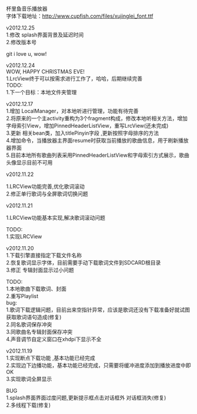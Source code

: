杯里鱼音乐播放器 <br/>
字体下载地址：http://www.cupfish.com/files/xujinglei_font.ttf  <br/>


v2012.12.25<br/>
1.修改 splash界面背景及延迟时间<br/>
2.修改版本号<br/>

git i love u, wow!<br/>

v2012.12.24<br />
WOW, HAPPY CHRISTMAS EVE!<br/>
1.LrcView终于可以按需求进行工作了，哈哈，后期继续完善<br/>
TODO:<br/>
1.下一个目标：本地文件夹管理


v2012.12.17<br />
1.增加 LocalManager，对本地听进行管理，功能有待完善<br/>
2.将原来的一个主activity重构为3个fragment构成，修改本地听相关方法，增加字母索引View，增加PinnedHeaderListView，重写LrcView(还未完成)<br/>
3.更新 相关bean类，加入titlePinyin字段 ,更新按照字母排序的方法<br/>
4.增加命令，当播放器主界面resume时获取当前播放的歌曲信息，用于刷新播放器界面<br/>
5.目前本地所有歌曲列表采用PinnedHeaderListView和字母索引方式展示，歌曲头像显示目前不可用<br/>

v2012.11.22<br />

1.LRCView功能完善,优化歌词滚动<br />
2.修正单行歌词与全屏歌词切换问题<br />


v2012.11.21<br />

1.LRCView功能基本实现,解决歌词滚动问题<br />

TODO:<br/>
1.实现LRCView<br />

v2012.11.20<br/>
1.下载引擎直接指定下载文件名称<br/>
2.恢复歌词显示字体，目前需要手动下载歌词文件到SDCARD根目录<br/>
3.修正 专辑封面显示过小问题<br/>

TODO:<br/>
1.本地歌曲下载歌词、封面<br/>
2.重写Playlist<br/>
bug:<br/>
1.歌词下载逻辑问题，目前出来空指针异常，应该是歌词还没有下载准备好就试图获取歌词语句造成(修复)<br/>
2.同名歌词保存冲突<br/>
3.同歌曲名专辑封面保存冲突<br/>
4.声音调节自定义窗口在xhdpi下显示不全<br/>

v2012.11.19<br/>
1.实现断点下载功能 ,基本功能已经完成<br/>
2.实现边下边播功能，基本功能已经完成，只需要将缓冲进度添加到播放进度中即OK<br/>
3.实现歌词全屏显示<br/>

BUG<br/>
1.splash界面界面过度问题,更新提示框点击对话框外 对话框消失(修复)<br/>
2.多线程下载(修复)<br/>
